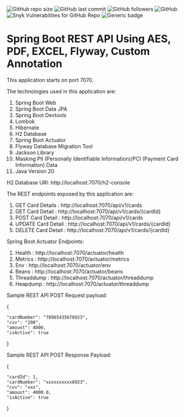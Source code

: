  ![GitHub repo size](https://img.shields.io/github/repo-size/s14145/SpringBoot_RESTAPI_AES_PDF_EXCEL_Flyway_Annot)
 ![GitHub last commit](https://img.shields.io/github/last-commit/s14145/SpringBoot_RESTAPI_AES_PDF_EXCEL_Flyway_Annot)
 ![GitHub followers](https://img.shields.io/github/followers/s14145?style=social)
 ![GitHub](https://img.shields.io/github/license/s14145/SpringBoot_RESTAPI_AES_PDF_EXCEL_Flyway_Annot)
 ![Snyk Vulnerabilities for GitHub Repo](https://img.shields.io/snyk/vulnerabilities/github/s14145/SpringBoot_RESTAPI_AES_PDF_EXCEL_Flyway_Annot)
 ![Generic badge](https://img.shields.io/badge/completion-65%25-green)

# Spring Boot REST API Using AES, PDF, EXCEL, Flyway, Custom Annotation

This application starts on port 7070.

The technologies used in this application are:

1. Spring Boot Web
2. Spring Boot Data JPA
3. Spring Boot Devtools
4. Lombok
5. Hibernate
6. H2 Database
7. Spring Boot Actuator
8. Flyway Database Migration Tool
9. Jackson Library
10. Masking PII (Personally Identifiable Information)/PCI (Payment Card Information) Data
11. Java Version 20

H2 Database URI: http://localhost:7070/h2-console

The REST endpoints exposed by this application are:

1. GET Card Details : http://localhost:7070/api/v1/cards
2. GET Card Detail : http://localhost:7070/api/v1/cards/{cardId}
3. POST Card Detail : http://localhost:7070/api/v1/cards
4. UPDATE Card Detail : http://localhost:7070/api/v1/cards/{cardId}
5. DELETE Card Detail : http://localhost:7070/api/v1/cards/{cardId}

Spring Boot Actuator Endpoints:

1. Health : http://localhost:7070/actuator/health
2. Metrics : http://localhost:7070/actuator/metrics
3. Env : http://localhost:7070/actuator/env
4. Beans : http://localhost:7070/actuator/beans
5. Threaddump : http://localhost:7070/actuator/threaddump
6. Heapdump : http://localhost:7070/actuator/threaddump

Sample REST API POST Request payload:

{

    "cardNumber": "78965435678923",
    "cvv": "200",
    "amount": 4000,
    "isActive": true
    
}

Sample REST API POST Response Payload:

{

    "cardId": 1,
    "cardNumber": "xxxxxxxxxx8923",
    "cvv": "xxx",
    "amount": 4000.0,
    "isActive": true
    
}
